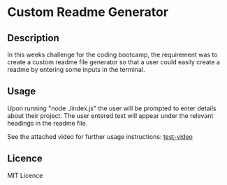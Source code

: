 # Custom Readme Generator

## Description

In this weeks challenge for the coding bootcamp, the requirement was to create a custom readme file generator so that a user could easily create a readme by entering some inputs in the terminal.

## Usage

Upon running "node ./index.js" the user will be prompted to enter details about their project. The user entered text will appear under the relevant headings in the readme file.

See the attached video for further usage instructions: [test-video](https://youtu.be/nPB54Syq1w0)

## Licence

MIT Licence